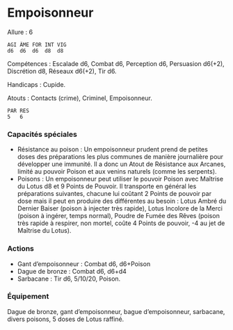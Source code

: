 # Empoisonneur

Allure : 6

	AGI	ÂME	FOR	INT	VIG
	d6	d6	d6	d8	d8

Compétences : Escalade d6, Combat d6, Perception d6, Persuasion d6(+2), Discrétion d8, Réseaux d6(+2), Tir d6.

Handicaps : Cupide.

Atouts : Contacts (crime), Criminel, Empoisonneur.

	PAR	RES
	5	6

### Capacités spéciales
- Résistance au poison : Un empoisonneur prudent prend de petites doses des préparations les plus communes de manière journalière pour développer une immunité. Il a donc un Atout de Résistance aux Arcanes, limité au pouvoir Poison et aux venins naturels (comme les serpents).
- Poisons : Un empoisonneur peut utiliser le pouvoir Poison avec Maîtrise du Lotus d8 et 9 Points de Pouvoir. Il transporte en général les préparations suivantes, chacune lui coûtant 2 Points de pouvoir par dose mais il peut en produire des différentes au besoin : Lotus Ambré du Dernier Baiser (poison à injecter très rapide), Lotus Incolore de la Merci (poison à ingérer, temps normal), Poudre de Fumée des Rêves (poison très rapide à respirer, non mortel, coûte 4 Points de pouvoir, -4 au jet de Maîtrise du Lotus).

### Actions
- Gant d’empoisonneur : Combat d6, d6+Poison
- Dague de bronze : Combat d6, d6+d4
- Sarbacane : Tir d6, 5/10/20, Poison.

### Équipement
Dague de bronze, gant d’empoisonneur, bague d’empoisonneur, sarbacane, divers poisons, 5 doses de Lotus raffiné.
